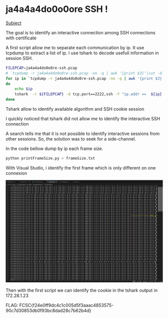 # ja4a4a4do0o0ore SSH !

[Subject](https://hackropole.fr/fr/challenges/misc/fcsc2025-misc-ja4a4a4do0o0re-ssh/)

The goal is to identify an interactive connection among SSH connections with certificate

A first script allow me to separate each communication by ip.
It use tcpdump to extract a list of ip.
I use tshark to decode usefull information in session SSH.

```bash
FILEPCAP=ja4a4a4do0o0re-ssh.pcap
# `tcpdump -r ja4a4a4do0o0re-ssh.pcap -nn -q | awk '{print $3}'|cut -d \. -f 1,2,3,4 |sort|uniq`
for ip in `tcpdump -r ja4a4a4do0o0re-ssh.pcap -nn -q | awk '{print $3}'|cut -d \. -f 1,2,3,4 |sort|uniq`
do
    echo $ip
    tshark  -r ${FILEPCAP} -d tcp.port==2222,ssh -Y "ip.addr ==  ${ip} && ssh" -V > parsedbyshark${ip}.txt
done
```

Tshark allow to identify  available algorithm and SSH cookie session

I quickly noticed that tshark did not allow me to identify the interactive SSH connection

A search tells me that it is not possible to identify interactive sessions from other sessions.
So, the solution was to seek for a side-channel.

In the code bellow dump by ip each frame size. 

```bash
python printFrameSize.py > frameSize.txt
```

With Visual Studio, i identify the first frame which is only different on one connexion

![Different](identifyDifferent.png)

Then with the first script we can identify the cookie in the tshark output in 172.28.1.23


FLAG: FCSC{f24e0ff9dc4c1c005d5f3aaac4853575-90c7d30853db0f93bc8dad28c7b62b4d}

